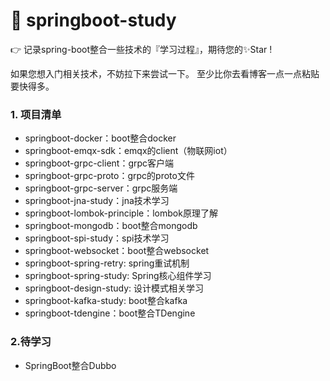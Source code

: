 # 🧲 springboot-study

👉 记录spring-boot整合一些技术的『学习过程』，期待您的✨Star !

如果您想入门相关技术，不妨拉下来尝试一下。
至少比你去看博客一点一点粘贴要快得多。

### 1. 项目清单

* springboot-docker：boot整合docker
* springboot-emqx-sdk：emqx的client（物联网iot）
* springboot-grpc-client：grpc客户端
* springboot-grpc-proto：grpc的proto文件
* springboot-grpc-server：grpc服务端
* springboot-jna-study：jna技术学习
* springboot-lombok-principle：lombok原理了解
* springboot-mongodb：boot整合mongodb
* springboot-spi-study：spi技术学习
* springboot-websocket：boot整合websocket
* springboot-spring-retry: spring重试机制
* springboot-spring-study: Spring核心组件学习
* springboot-design-study: 设计模式相关学习
* springboot-kafka-study: boot整合kafka
* springboot-tdengine：boot整合TDengine

### 2.待学习

* SpringBoot整合Dubbo


